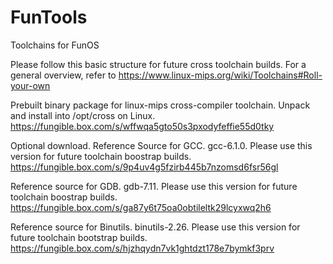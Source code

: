 # FunTools
Toolchains for FunOS

Please follow this basic structure for future cross toolchain builds.
For a general overview, refer to https://www.linux-mips.org/wiki/Toolchains#Roll-your-own

Prebuilt binary package for linux-mips cross-compiler toolchain. 
Unpack and install into /opt/cross on Linux.
https://fungible.box.com/s/wffwqa5gto50s3pxodyfeffie55d0tky

Optional download.
Reference Source for GCC.  gcc-6.1.0.  Please use this version for future toolchain boostrap builds.
https://fungible.box.com/s/9p4uv4g5fzirb445b7nzomsd6fsr56gl

Reference source for GDB.  gdb-7.11.  Please use this version for future toolchain boostrap builds.
https://fungible.box.com/s/ga87y6t75oa0obtileltk29lcyxwq2h6

Reference source for Binutils.  binutils-2.26.  Please use this version for future toolchain bootstrap builds.
https://fungible.box.com/s/hjzhqydn7vk1ghtdzt178e7bymkf3prv
